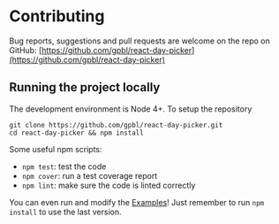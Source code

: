 # Contributing

Bug reports, suggestions and pull requests are welcome on the repo on GitHub: [https://github.com/gpbl/react-day-picker](https://github.com/gpbl/react-day-picker)

## Running the project locally

The development environment is Node 4+. To setup the repository

```
git clone https://github.com/gpbl/react-day-picker.git
cd react-day-picker && npm install
```

Some useful npm scripts:

* `npm test`: test the code
* `npm cover`: run a test coverage report
* `npm lint`: make sure the code is linted correctly

You can even run and modify the [Examples](Examples.md)! Just remember to run `npm install`
to use the last version.
